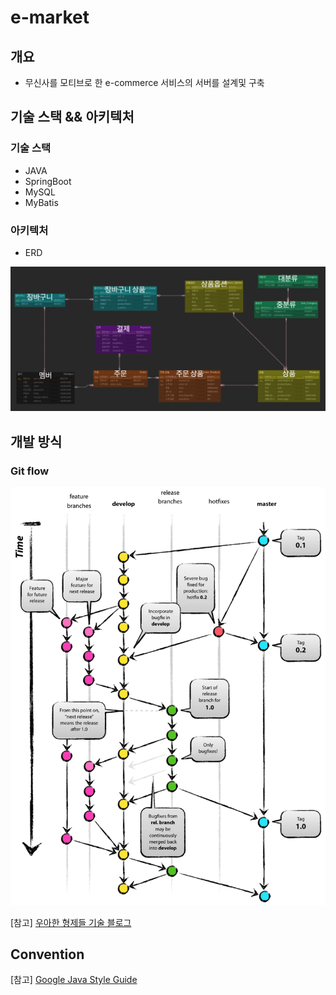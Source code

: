 # e-market

## 개요

- 무신사를 모티브로 한 e-commerce 서비스의 서버를 설계및 구축


## 기술 스택 && 아키텍처
### 기술 스택
- JAVA
- SpringBoot
- MySQL
- MyBatis
### 아키텍처
- ERD
<img src="img.png" alt="img" width="669"/>

## 개발 방식
### Git flow
<img src="img_1.png" alt="img_1" width="669"/>

[참고] [우아한 형제들 기술 블로그](https://techblog.woowahan.com/2553/)

## Convention
[참고] [Google Java Style Guide](https://google.github.io/styleguide/javaguide.html)
